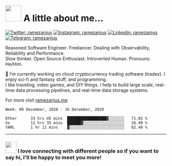 <!--[![1500x500](https://repository-images.githubusercontent.com/277600566/a0e18700-cdb9-11ea-95dd-ac317c072820 "Mars sunset")](https://github.com/ramezanius)-->

# <img src="https://media.giphy.com/media/VgCDAzcKvsR6OM0uWg/giphy.gif" width="50"> A little about me...  

[![Twitter: ramezanius](https://img.shields.io/badge/-Twitter-1DA1F2?style=flat&logo=Twitter&logoColor=white&link=https://www.twitter.com/ramezanius/)](https://twitter.com/ramezanius)
[![Instagram: ramezanius](https://img.shields.io/badge/-Instagram-E1306C?style=flat&logo=Instagram&logoColor=white&link=https://www.instagram.com/ramezanius/)](https://www.instagram.com/ramezanius/)
[![Linkedin: ramezanius](https://img.shields.io/badge/-Linkedin-2867B2?style=flat&logo=Linkedin&logoColor=white&link=https://www.linkedin.com/in/ramezanius/)](https://www.linkedin.com/in/ramezanius/)
[![Telegram: ramezanius](https://img.shields.io/badge/-Telegram-2CA5E0?style=flat&logo=Telegram&logoColor=white&link=https://www.telegram.me/ramezanius/)](https://www.telegram.me/ramezanius/)

Reasoned Software Engineer. Freelancer. Dealing with Observability, Reliability and Performance.<br>
Slow thinker. Open Source Enthusiast. Introverted Human. Pronouns: He/Him.

🔭 I’m currently working on cloud cryptocurrency trading software (tradex).
I enjoy sci-fi and fantasy stuff, and programming.<br> I like traveling, video games, and DIY things.
I help to build large scale, real-time data processing pipelines, and real-time data storage systems.

For more visit [ramezanius.me](https://ramezanius.me)

<!--START_SECTION:waka-->
```text
Week: 09 December, 2020 - 16 December, 2020

Other      33 hrs 45 mins  █████████████████▓░░░░░░░   71.02 % 
Go         12 hrs 35 mins  ██████▓░░░░░░░░░░░░░░░░░░   26.49 % 
YAML       1 hr 11 mins    ▓░░░░░░░░░░░░░░░░░░░░░░░░   02.49 % 
```
<!--END_SECTION:waka-->

---

### <img src="https://media.giphy.com/media/RIws88ljs2BTgWquur/giphy.gif" width="35"> I love connecting with different people</b> so if you want to say <b>hi, I'll be happy to meet you more!
